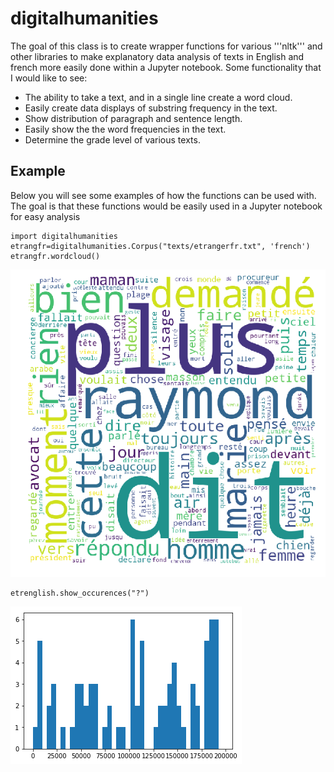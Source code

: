 # digitalhumanities

The goal of this class is to create wrapper functions for various '''nltk''' and other libraries to make explanatory data analysis of texts in English and french more easily done within a Jupyter notebook. Some functionality that I would like to see:

* The ability to take a text, and in a single line create a word cloud.
* Easily create data displays of substring frequency in the text. 
* Show distribution of paragraph and sentence length.
* Easily show the the word frequencies in the text.
* Determine the grade level of various texts.

## Example

Below you will see some examples of how the functions can be used with. The
goal is that these functions would be easily used in a Jupyter notebook for 
easy analysis

```
import digitalhumanities
etrangfr=digitalhumanities.Corpus("texts/etrangerfr.txt", 'french')
etrangfr.wordcloud()
```
![Wordcloud for the french version of The Stranger][etrangerfr]
```
etrenglish.show_occurences("?")
```
![Graphs show question marks in English translation of The Stranger][etrenglishQuestion]





[etrangerfr]: https://github.com/mbardoe/digitalhumanities/blob/master/images/wordcloudetrangerfr.png

[etrenglishQuestion]: https://github.com/mbardoe/digitalhumanities/blob/master/images/etrengishQuestionocc.png